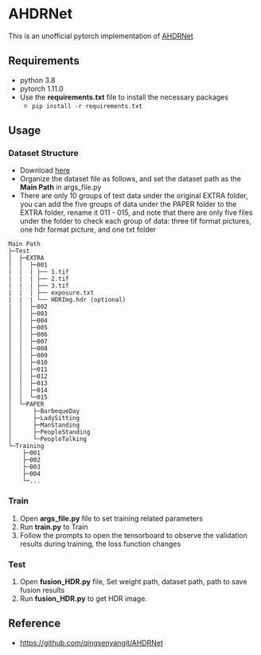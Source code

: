 # AHDRNet

This is an unofficial pytorch implementation of [AHDRNet](https://www.researchgate.net/publication/332603952_Attention-guided_Network_for_Ghost-free_High_Dynamic_Range_Imaging)

## Requirements
* python 3.8
* pytorch 1.11.0
* Use the **requirements.txt** file to install the necessary packages
  * `pip install -r requirements.txt`

## Usage
### Dataset Structure
* Download [here](https://cseweb.ucsd.edu/~viscomp/projects/SIG17HDR/) 
* Organize the dataset file as follows, and set the dataset path as the **Main Path** in args_file.py
* There are only 10 groups of test data under the original EXTRA folder, you can add the five groups of data under the PAPER folder to the EXTRA folder, rename it 011 - 015, and note that there are only five files under the folder to check each group of data: three tif format pictures, one hdr format picture, and one txt folder
```commandline
Main Path
├─Test
│  ├─EXTRA
│  │  ├─001
|  |  | ├── 1.tif
|  |  | ├── 2.tif
|  |  | ├── 3.tif
|  |  | ├── exposure.txt
|  |  | └── HDRImg.hdr (optional)
│  │  ├─002
│  │  ├─003
│  │  ├─004
│  │  ├─005
│  │  ├─006
│  │  ├─007
│  │  ├─008
│  │  ├─009
│  │  ├─010
│  │  ├─011
│  │  ├─012
│  │  ├─013
│  │  ├─014
│  │  └─015
│  └─PAPER
│      ├─BarbequeDay
│      ├─LadySitting
│      ├─ManStanding
│      ├─PeopleStanding
│      └─PeopleTalking
└─Training
    ├─001
    ├─002
    ├─003
    ├─004
    └─...

```


### Train
1. Open **args_file.py** file to set training related parameters
2. Run **train.py** to Train
3. Follow the prompts to open the tensorboard to observe the validation results during training, the loss function changes

### Test
1. Open **fusion_HDR.py** file, Set weight path, dataset path, path to save fusion results
2. Run **fusion_HDR.py** to get HDR image.

## Reference
* https://github.com/qingsenyangit/AHDRNet
